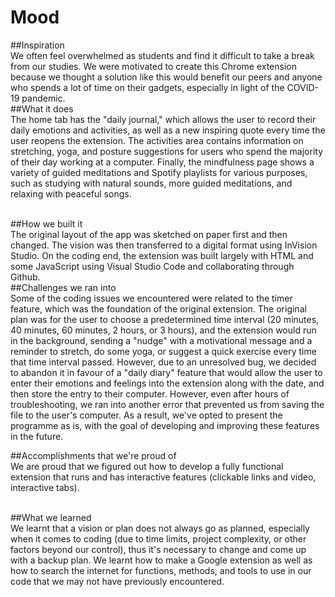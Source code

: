 # Mood
##Inspiration<br>
We often feel overwhelmed as students and find it difficult to take a break from our studies. We were motivated to create this Chrome extension because we thought a solution like this would benefit our peers and anyone who spends a lot of time on their gadgets, especially in light of the COVID-19 pandemic.
<br>
##What it does<br>
The home tab has the "daily journal," which allows the user to record their daily emotions and activities, as well as a new inspiring quote every time the user reopens the extension. The activities area contains information on stretching, yoga, and posture suggestions for users who spend the majority of their day working at a computer. Finally, the mindfulness page shows a variety of guided meditations and Spotify playlists for various purposes, such as studying with natural sounds, more guided meditations, and relaxing with peaceful songs.

<br>
##How we built it<br>
The original layout of the app was sketched on paper first and then changed. The vision was then transferred to a digital format using InVision Studio. On the coding end, the extension was built largely with HTML and some JavaScript using Visual Studio Code and collaborating through Github.

<br>
##Challenges we ran into<br>
Some of the coding issues we encountered were related to the timer feature, which was the foundation of the original extension. The original plan was for the user to choose a predetermined time interval (20 minutes, 40 minutes, 60 minutes, 2 hours, or 3 hours), and the extension would run in the background, sending a "nudge" with a motivational message and a reminder to stretch, do some yoga, or suggest a quick exercise every time that time interval passed.
However, due to an unresolved bug, we decided to abandon it in favour of a "daily diary" feature that would allow the user to enter their emotions and feelings into the extension along with the date, and then store the entry to their computer. However, even after hours of troubleshooting, we ran into another error that prevented us from saving the file to the user's computer. As a result, we've opted to present the programme as is, with the goal of developing and improving these features in the future.
<br>

##Accomplishments that we're proud of <br>
We are proud that we figured out how to develop a fully functional extension that runs and has interactive features (clickable links and video, interactive tabs).

<br>
##What we learned
<br>
We learnt that a vision or plan does not always go as planned, especially when it comes to coding (due to time limits, project complexity, or other factors beyond our control), thus it's necessary to change and come up with a backup plan. We learnt how to make a Google extension as well as how to search the internet for functions, methods, and tools to use in our code that we may not have previously encountered.
